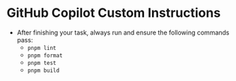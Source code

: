 # GitHub Copilot Custom Instructions

- After finishing your task, always run and ensure the following commands pass:
  - `pnpm lint`
  - `pnpm format`
  - `pnpm test`
  - `pnpm build`
